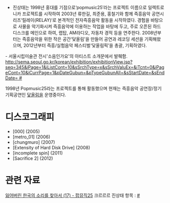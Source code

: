  -
    진상태는 1998년 홍대를 기점으로‘popmusic25′라는 프로젝트 이름으로 일렉트로니카 프로젝트를 시작하여 2003년
    류한길, 최준용, 홍철기와 함께 즉흥음악 공연시리즈‘릴레이(RELAY)‘로 본격적인 전자즉흥음악 활동을 시작하였다.
    경험을 바탕으로 사물을 악기화시켜 즉흥음악에 이용하는 작업을 바탕에 두고, 주로 오픈된 하드디스크를 메인으로 하여,
    랩탑, AM라디오, 자동차 경적 등을 연주한다. 2008년부터는 즉흥음악을 위한 작은 공간‘닻올림’을 만들어 공연과 레코딩
    세션을 기획해왔으며, 2012년부터 즉흥/실험음악 페스티벌‘닻올림픽’을 총괄, 기획하였다.

\- 서울시립미술관 전시'소음인가요'의 아티스트 소개문에서 발췌함.
[<http://sema.seoul.go.kr/korean/exhibition/exhibitionView.jsp?seq=345&iPage=1&iListCont=10&sSrchType=x&sSrchValuEx=&iTcnt=0&iPageCont=10&iCurrPage=1&pDateGubun=&pTypeGubunAll=&sStartDate=&sEndDate=>
\#](/http://sema.seoul.go.kr/korean/exhibition/exhibitionView.jsp?seq=345&iPage=1&iListCont=10&sSrchType=x&sSrchValuEx=&iTcnt=0&iPageCont=10&iCurrPage=1&pDateGubun=&pTypeGubunAll=&sStartDate=&sEndDate=_# "wikilink")

1998년 Popmusic25라는 프로젝트를 통해 활동했으며 현재는 즉흥음악 공연장/정기 기획공연인
[닻올림을](/닻올림 "wikilink") 운영중이다.

# 디스코그래피

  - \[000\] (2005)
  - \[metro_01\] (2006)
  - \[chungmuro\] (2007)
  - \[Extensity of Hard Disk Drive\] (2008)
  - \[incomplete spin\] (2011)
  - \[Sacrifice 2\] (2012)

# 관련 자료

[잃어버린 한국의 소리를 찾아서 (17) -
팝뮤직25](http://gall.dcinside.com/board/view/?id=elec&no=32418) 크르르르
진상태 항목 : [\#](http://krrr.kr/wiki/index.php/%EC%A7%84%EC%83%81%ED%83%9C)